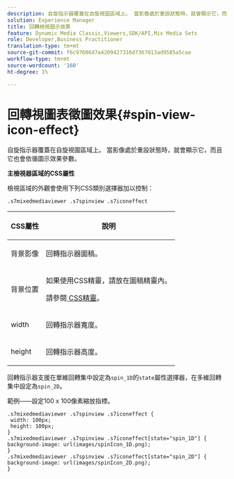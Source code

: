 ```yaml
---
description: 自旋指示器覆蓋在自旋視圖區域上。 當影像處於重設狀態時，就會顯示它，而且它也會依循圖示效果參數。
solution: Experience Manager
title: 回轉檢視圖示效果
feature: Dynamic Media Classic,Viewers,SDK/API,Mix Media Sets
role: Developer,Business Practitioner
translation-type: tm+mt
source-git-commit: f6c97606d7a4209427316d7367013ad9585a5cae
workflow-type: tm+mt
source-wordcount: '160'
ht-degree: 1%

---
```



# 回轉視圖表徵圖效果{#spin-view-icon-effect}

自旋指示器覆蓋在自旋視圖區域上。 當影像處於重設狀態時，就會顯示它，而且它也會依循圖示效果參數。

<!--<a id="section_061E550C1C1D4DB2BD663A898895B38C"></a>-->

**主檢視器區域的CSS屬性**

檢視區域的外觀會使用下列CSS類別選擇器加以控制：

```
.s7mixedmediaviewer .s7spinview .s7iconeffect
```

<table id="table_94EE3F5BBE4547C0B4943471CEE7EDE4"> 
 <thead> 
  <tr> 
   <th colname="col1" class="entry"> <p> CSS屬性 </p> </th> 
   <th colname="col2" class="entry"> <p>說明 </p> </th> 
  </tr> 
 </thead>
 <tbody> 
  <tr> 
   <td colname="col1"> <p> <span class="codeph"> 背景影像  </span> </p> </td> 
   <td colname="col2"> <p> 回轉指示器圖稿。 </p> </td> 
  </tr> 
  <tr> 
   <td colname="col1"> <p> <span class="codeph"> 背景位置  </span> </p> </td> 
   <td colname="col2"> <p> 如果使用CSS精靈，請放在圖稿精靈內。 </p> <p>請參閱<a href="../../../c-html5-s7-aem-asset-viewers/c-html5-mixedmedia-viewer-about/c-html5-mixedmedia-viewer-customizingviewer/c-html5-mixedmedia-viewer-customizingviewer.md#section-209a43dfbddf4fc589e79cddaf233f50" format="dita" scope="local"> CSS精靈</a>。 </p> </td> 
  </tr> 
  <tr> 
   <td colname="col1"> <p> <span class="codeph"> width </span> </p> </td> 
   <td colname="col2"> <p>回轉指示器寬度。 </p> </td> 
  </tr> 
  <tr> 
   <td colname="col1"> <p> <span class="codeph"> height </span> </p> </td> 
   <td colname="col2"> <p>回轉指示器高度。 </p> </td> 
  </tr> 
 </tbody> 
</table>

回轉指示器支援在單維回轉集中設定為`spin_1D`的`state`屬性選擇器，在多維回轉集中設定為`spin_2D`。

範例——設定100 x 100像素縮放指標。

```
.s7mixedmediaviewer .s7spinview .s7iconeffect { 
 width: 100px; 
 height: 100px; 
} 
.s7mixedmediaviewer .s7spinview .s7iconeffect[state="spin_1D"] { 
background-image: url(images/spinIcon_1D.png); 
} 
.s7mixedmediaviewer .s7spinview .s7iconeffect[state="spin_2D"] { 
background-image: url(images/spinIcon_2D.png); 
}
```

